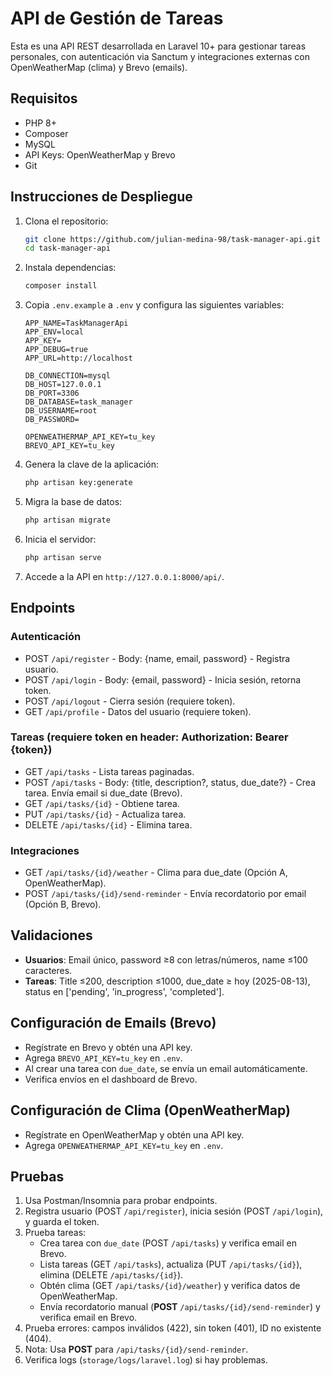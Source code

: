 # API de Gestión de Tareas

Esta es una API REST desarrollada en Laravel 10+ para gestionar tareas personales, con autenticación via Sanctum y integraciones externas con OpenWeatherMap (clima) y Brevo (emails).

## Requisitos
- PHP 8+
- Composer
- MySQL
- API Keys: OpenWeatherMap y Brevo
- Git

## Instrucciones de Despliegue
1. Clona el repositorio:
   ```bash
   git clone https://github.com/julian-medina-98/task-manager-api.git
   cd task-manager-api
   ```
2. Instala dependencias:
   ```bash
   composer install
   ```
3. Copia `.env.example` a `.env` y configura las siguientes variables:
   ```env
   APP_NAME=TaskManagerApi
   APP_ENV=local
   APP_KEY=
   APP_DEBUG=true
   APP_URL=http://localhost

   DB_CONNECTION=mysql
   DB_HOST=127.0.0.1
   DB_PORT=3306
   DB_DATABASE=task_manager
   DB_USERNAME=root
   DB_PASSWORD=

   OPENWEATHERMAP_API_KEY=tu_key
   BREVO_API_KEY=tu_key
   ```
4. Genera la clave de la aplicación:
   ```bash
   php artisan key:generate
   ```
5. Migra la base de datos:
   ```bash
   php artisan migrate
   ```
6. Inicia el servidor:
   ```bash
   php artisan serve
   ```
7. Accede a la API en `http://127.0.0.1:8000/api/`.

## Endpoints

### Autenticación
- POST `/api/register` - Body: {name, email, password} - Registra usuario.
- POST `/api/login` - Body: {email, password} - Inicia sesión, retorna token.
- POST `/api/logout` - Cierra sesión (requiere token).
- GET `/api/profile` - Datos del usuario (requiere token).

### Tareas (requiere token en header: Authorization: Bearer {token})
- GET `/api/tasks` - Lista tareas paginadas.
- POST `/api/tasks` - Body: {title, description?, status, due_date?} - Crea tarea. Envía email si due_date (Brevo).
- GET `/api/tasks/{id}` - Obtiene tarea.
- PUT `/api/tasks/{id}` - Actualiza tarea.
- DELETE `/api/tasks/{id}` - Elimina tarea.

### Integraciones
- GET `/api/tasks/{id}/weather` - Clima para due_date (Opción A, OpenWeatherMap).
- POST `/api/tasks/{id}/send-reminder` - Envía recordatorio por email (Opción B, Brevo).

## Validaciones
- **Usuarios**: Email único, password ≥8 con letras/números, name ≤100 caracteres.
- **Tareas**: Title ≤200, description ≤1000, due_date ≥ hoy (2025-08-13), status en ['pending', 'in_progress', 'completed'].

## Configuración de Emails (Brevo)
- Regístrate en Brevo y obtén una API key.
- Agrega `BREVO_API_KEY=tu_key` en `.env`.
- Al crear una tarea con `due_date`, se envía un email automáticamente.
- Verifica envíos en el dashboard de Brevo.

## Configuración de Clima (OpenWeatherMap)
- Regístrate en OpenWeatherMap y obtén una API key.
- Agrega `OPENWEATHERMAP_API_KEY=tu_key` en `.env`.

## Pruebas
1. Usa Postman/Insomnia para probar endpoints.
2. Registra usuario (POST `/api/register`), inicia sesión (POST `/api/login`), y guarda el token.
3. Prueba tareas:
   - Crea tarea con `due_date` (POST `/api/tasks`) y verifica email en Brevo.
   - Lista tareas (GET `/api/tasks`), actualiza (PUT `/api/tasks/{id}`), elimina (DELETE `/api/tasks/{id}`).
   - Obtén clima (GET `/api/tasks/{id}/weather`) y verifica datos de OpenWeatherMap.
   - Envía recordatorio manual (**POST** `/api/tasks/{id}/send-reminder`) y verifica email en Brevo.
4. Prueba errores: campos inválidos (422), sin token (401), ID no existente (404).
5. Nota: Usa **POST** para `/api/tasks/{id}/send-reminder`.
6. Verifica logs (`storage/logs/laravel.log`) si hay problemas.

